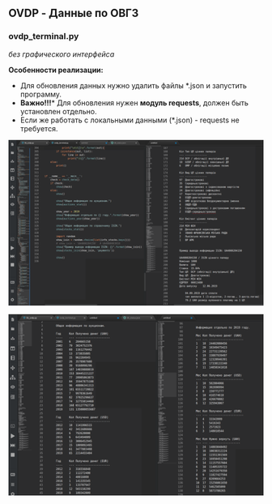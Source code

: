 ## OVDP - Данные по ОВГЗ

### ovdp_terminal.py
*без графического интерфейса*

**Особенности реализации:**
- Для обновления данных нужно удалить файлы *.json и запустить программу.
- **Важно!!!*** Для обновления нужен **модуль requests**, должен быть установлен отдельно.
- Если же работать с локальными данными (*.json) - requests не требуется.

![Screenshot](screenshot-ovdp_terminal-1.png)

![Screenshot](screenshot-ovdp_terminal-2.png)
